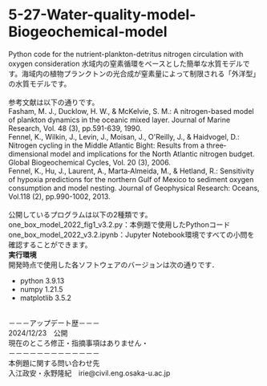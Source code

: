 # 5-27-Water-quality-model-Biogeochemical-model
Python code for the nutrient-plankton-detritus nitrogen circulation with oxygen consideration
水域内の窒素循環をベースとした簡単な水質モデルです。海域内の植物プランクトンの光合成が窒素量によって制限される「外洋型」の水質モデルです。<br>
<br>
参考文献は以下の通りです。<br>
Fasham, M. J., Ducklow, H. W., & McKelvie, S. M.: A nitrogen-based model of plankton dynamics in the oceanic mixed layer. Journal of Marine Research, Vol. 48 (3), pp.591-639, 1990.<br>
Fennel, K., Wilkin, J., Levin, J., Moisan, J., O'Reilly, J., & Haidvogel, D.: Nitrogen cycling in the Middle Atlantic Bight: Results from a three‐dimensional model and implications for the North Atlantic nitrogen budget. Global Biogeochemical Cycles, Vol. 20 (3), 2006.<br>
Fennel, K., Hu, J., Laurent, A., Marta‐Almeida, M., & Hetland, R.: Sensitivity of hypoxia predictions for the northern Gulf of Mexico to sediment oxygen consumption and model nesting. Journal of Geophysical Research: Oceans, Vol.118 (2), pp.990-1002, 2013.<br>
<br>
公開しているプログラムは以下の2種類です。<br>
one_box_model_2022_fig1_v3.2.py：本例題で使用したPythonコード<br>
one_box_model_2022_v3.2.ipynb：Jupyter Notebook環境ですべての小問を確認することができます。<br>
**実行環境**<br>
開発時点で使用した各ソフトウェアのバージョンは次の通りです．<br>
* python 3.9.13
* numpy 1.21.5
* matplotlib 3.5.2<br>
<br>
－－－アップデート歴－－－<br>
2024/12/23　公開<br>
現在のところ修正・指摘事項はありません・<br>
－－－－－－－－－－－－－<br>
本例題に関する問い合わせ先<br>
入江政安・永野隆紀　irie@civil.eng.osaka-u.ac.jp<br>

